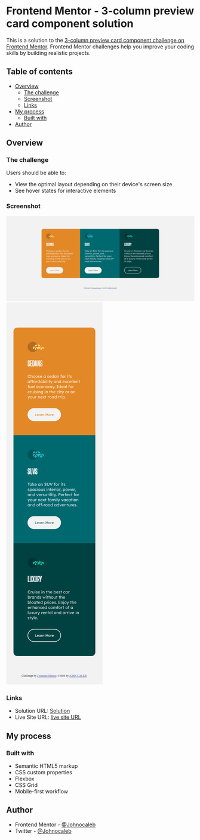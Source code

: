 # Frontend Mentor - 3-column preview card component solution

This is a solution to the [3-column preview card component challenge on Frontend Mentor](https://www.frontendmentor.io/challenges/3column-preview-card-component-pH92eAR2-). Frontend Mentor challenges help you improve your coding skills by building realistic projects. 

## Table of contents

- [Overview](#overview)
  - [The challenge](#the-challenge)
  - [Screenshot](#screenshot)
  - [Links](#links)
- [My process](#my-process)
  - [Built with](#built-with)
- [Author](#author)



## Overview

### The challenge

Users should be able to:

- View the optimal layout depending on their device's screen size
- See hover states for interactive elements

### Screenshot

![](/desktop.png)
![](/mobile.png)

### Links

- Solution URL: [Solution](https://github.com/Johnocaleb/3-column-preview-card-component)
- Live Site URL: [live site URL](https://stunning-bavarois-e06e75.netlify.app/)

## My process

### Built with

- Semantic HTML5 markup
- CSS custom properties
- Flexbox
- CSS Grid
- Mobile-first workflow


## Author


- Frontend Mentor - [@Johnocaleb](https://www.frontendmentor.io/profile/Johnocaleb)
- Twitter - [@Johnocaleb](https://www.twitter.com/Johnocaleb)


